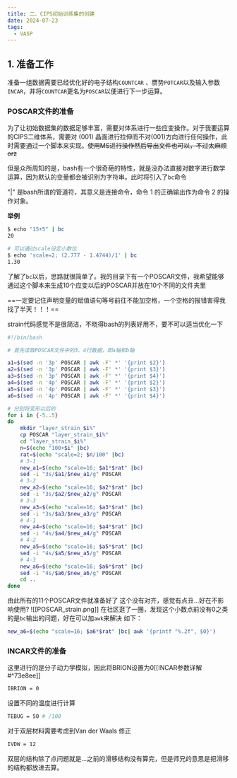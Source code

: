 ```yaml
---
title: 二、CIPS初始训练集的创建
date: 2024-07-23
tags:
  - VASP
---
```


## 1. 准备工作

准备一组数据需要已经优化好的电子结构`COUNTCAR` 、赝势`POTCAR`以及输入参数 `INCAR`，并将`COUNTCAR`更名为`POSCAR`以便进行下一步运算。
### POSCAR文件的准备
为了让初始数据集的数据足够丰富，需要对体系进行一些应变操作。对于我要运算的CIPS二维体系，需要对 (001) 晶面进行拉伸而不对(001)方向进行任何操作，此时需要通过一个脚本来实现。~~使用MS进行操作然后导出文件也可以，不过太麻烦orz~~

但是众所周知的是，bash有一个很奇葩的特性，就是没办法直接对数字进行数学运算，因为默认的变量都会被识别为字符串。此时将引入了`bc`命令

"|" 是bash所谓的管道符，其意义是连接命令，命令 1 的正确输出作为命令 2 的操作对象。

**举例**
```bash
$ echo "15+5" | bc
20

# 可以通过scale设定小数位
$ echo 'scale=2; (2.777 - 1.4744)/1' | bc
1.30
```

了解了`bc`以后，思路就很简单了。我的目录下有一个POSCAR文件，我希望能够通过这个脚本来生成10个应变以后的POSCAR并放在10个不同的文件夹里

==一定要记住声明变量的赋值语句等号前往不能加空格，一个空格的报错害得我找了半天！！！==

strain代码感觉不是很简洁，不晓得bash的列表好用不，要不可以适当优化一下
```bash
#!/bin/bash 

# 首先读取POSCAR文件中的3、4行数据，即a轴和b轴

a1=$(sed -n '3p' POSCAR | awk -F' *' '{print $2}')
a2=$(sed -n '3p' POSCAR | awk -F' *' '{print $3}')
a3=$(sed -n '3p' POSCAR | awk -F' *' '{print $4}')
a4=$(sed -n '4p' POSCAR | awk -F' *' '{print $2}')
a5=$(sed -n '4p' POSCAR | awk -F' *' '{print $3}')
a6=$(sed -n '4p' POSCAR | awk -F' *' '{print $4}')

# 分别将变形以后的
for i in {-5..5}
do
	mkdir "layer_strain_$i%"
	cp POSCAR "layer_strain_$i%"
	cd "layer_strain_$i%"
	n=$(echo "100+$i" |bc)
	rat=$(echo "scale=2; $n/100" |bc)
	# 3-1
	new_a1=$(echo "scale=16; $a1*$rat" |bc)
	sed -i "3s/$a1/$new_a1/g" POSCAR
	# 3-2
	new_a2=$(echo "scale=16; $a2*$rat" |bc)
	sed -i "3s/$a2/$new_a2/g" POSCAR
	# 3-3
	new_a3=$(echo "scale=16; $a3*$rat" |bc)
	sed -i "3s/$a3/$new_a3/g" POSCAR
	# 4-1
	new_a4=$(echo "scale=16; $a4*$rat" |bc)
	sed -i "4s/$a4/$new_a4/g" POSCAR
	# 4-2
	new_a5=$(echo "scale=16; $a5*$rat" |bc)
	sed -i "4s/$a5/$new_a5/g" POSCAR
	# 4-3
	new_a6=$(echo "scale=16; $a6*$rat" |bc)
	sed -i "4s/$a6/$new_a6/g" POSCAR
	cd ..
done
```

由此所有的11个POSCAR文件就准备好了
这个没有对齐，感觉有点丑...好在不影响使用?
![[POSCAR_strain.png]]
在社区逛了一圈，发现这个小数点前没有0之类的是`bc`输出的问题，好在可以加`awk`来解决
如下：
```bash
new_a6=$(echo "scale=16; $a6*$rat" |bc| awk '{printf "%.2f", $0}')
```

### INCAR文件的准备

这里进行的是分子动力学模拟，因此将BRION设置为0[[INCAR参数详解#^73e8ee]]

```bash 
IBRION = 0
```

设置不同的温度进行计算
```bash
TEBUG = 50 # /100
```

对于双层材料需要考虑到Van der Waals 修正
```bash
IVDW = 12
```
双层的结构除了点问题就是...之前的滑移结构没有算完，但是师兄的意思是把滑移的结构都放进去算。
